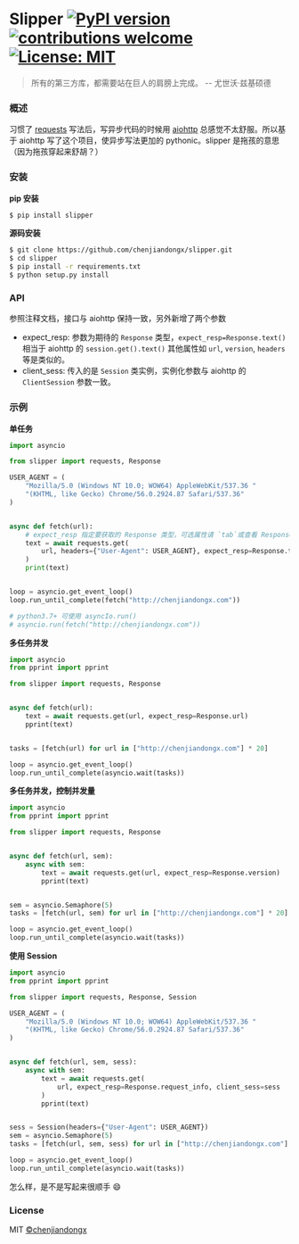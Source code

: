 # Slipper [![PyPI version](https://badge.fury.io/py/slipper.svg)](https://badge.fury.io/py/slipper) [![contributions welcome](https://img.shields.io/badge/contributions-welcome-brightgreen.svg?style=flat)](https://github.com/chenjiandongx/awesome-python-cn/issues) [![License: MIT](https://img.shields.io/badge/License-MIT-green.svg)](https://opensource.org/licenses/MIT)

> 所有的第三方库，都需要站在巨人的肩膀上完成。 -- 尤世沃·兹基硕德

### 概述

习惯了 [requests](http://github.com/requests/requests) 写法后，写异步代码的时候用 [aiohttp](https://github.com/aio-libs/aiohttp) 总感觉不太舒服。所以基于 aiohttp 写了这个项目，使异步写法更加的 pythonic。slipper 是拖孩的意思（因为拖孩穿起来舒胡？）


### 安装

**pip 安装**
```bash
$ pip install slipper
```

**源码安装**
```bash
$ git clone https://github.com/chenjiandongx/slipper.git
$ cd slipper
$ pip install -r requirements.txt
$ python setup.py install
```


### API

参照注释文档，接口与 aiohttp 保持一致，另外新增了两个参数

* expect_resp: 参数为期待的 `Response` 类型，`expect_resp=Response.text()` 相当于 aiohttp 的 `session.get().text()` 其他属性如 `url`, `version`, `headers` 等是类似的。
* client_sess: 传入的是 `Session` 类实例，实例化参数与 aiohttp 的 `ClientSession` 参数一致。


### 示例

**单任务**
```python
import asyncio

from slipper import requests, Response

USER_AGENT = (
    "Mozilla/5.0 (Windows NT 10.0; WOW64) AppleWebKit/537.36 "
    "(KHTML, like Gecko) Chrome/56.0.2924.87 Safari/537.36"
)


async def fetch(url):
    # expect_resp 指定要获取的 Response 类型，可选属性请 `tab`或查看 Response 注释文档
    text = await requests.get(
        url, headers={"User-Agent": USER_AGENT}, expect_resp=Response.text()
    )
    print(text)


loop = asyncio.get_event_loop()
loop.run_until_complete(fetch("http://chenjiandongx.com"))

# python3.7+ 可使用 asyncIo.run()
# asyncio.run(fetch("http://chenjiandongx.com"))
```

**多任务并发**
```python
import asyncio
from pprint import pprint

from slipper import requests, Response


async def fetch(url):
    text = await requests.get(url, expect_resp=Response.url)
    pprint(text)


tasks = [fetch(url) for url in ["http://chenjiandongx.com"] * 20]

loop = asyncio.get_event_loop()
loop.run_until_complete(asyncio.wait(tasks))
```

**多任务并发，控制并发量**
```python
import asyncio
from pprint import pprint

from slipper import requests, Response


async def fetch(url, sem):
    async with sem:
        text = await requests.get(url, expect_resp=Response.version)
        pprint(text)


sem = asyncio.Semaphore(5)
tasks = [fetch(url, sem) for url in ["http://chenjiandongx.com"] * 20]

loop = asyncio.get_event_loop()
loop.run_until_complete(asyncio.wait(tasks))
```

**使用 Session**
```python
import asyncio
from pprint import pprint

from slipper import requests, Response, Session

USER_AGENT = (
    "Mozilla/5.0 (Windows NT 10.0; WOW64) AppleWebKit/537.36 "
    "(KHTML, like Gecko) Chrome/56.0.2924.87 Safari/537.36"
)


async def fetch(url, sem, sess):
    async with sem:
        text = await requests.get(
            url, expect_resp=Response.request_info, client_sess=sess
        )
        pprint(text)


sess = Session(headers={"User-Agent": USER_AGENT})
sem = asyncio.Semaphore(5)
tasks = [fetch(url, sem, sess) for url in ["http://chenjiandongx.com"] * 5]

loop = asyncio.get_event_loop()
loop.run_until_complete(asyncio.wait(tasks))
```
怎么样，是不是写起来很顺手 😄


### License
MIT [©chenjiandongx](http://github.com/chenjiandongx)
